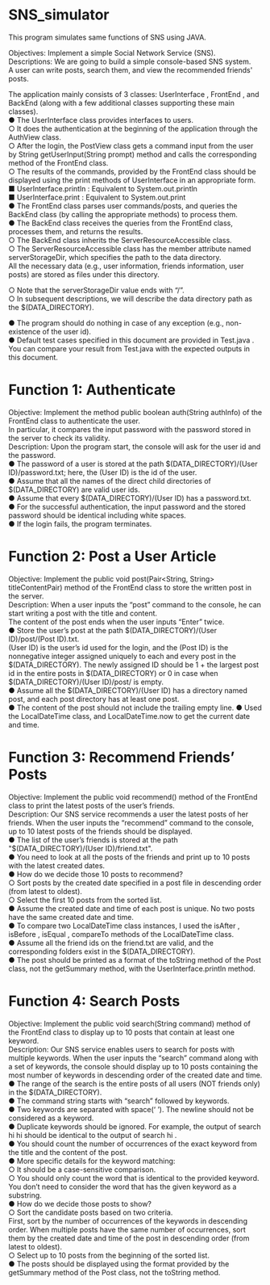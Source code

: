 # SNS_simulator
This program simulates same functions of SNS using JAVA.

Objectives: Implement a simple Social Network Service (SNS).      
Descriptions: We are going to build a simple console-based SNS system.            
A user can write posts, search them, and view the recommended friends' posts.          

The application mainly consists of 3 classes: UserInterface , FrontEnd , and BackEnd (along with a few additional classes supporting these main classes).       
● The UserInterface class provides interfaces to users.         
○ It does the authentication at the beginning of the application through the AuthView class.      
○ After the login, the PostView class gets a command input from the user by String getUserInput(String prompt) method and calls the corresponding method of the FrontEnd class.     
○ The results of the commands, provided by the FrontEnd class should be displayed using the print methods of UserInterface in an appropriate form.      
■ UserInterface.println : Equivalent to System.out.println      
■ UserInterface.print : Equivalent to System.out.print         
● The FrontEnd class parses user commands/posts, and queries the BackEnd class (by calling the appropriate methods) to process them.    
● The BackEnd class receives the queries from the FrontEnd class, processes them, and returns the results.          
○ The BackEnd class inherits the ServerResourceAccessible class.        
○ The ServerResourceAccessible class has the member attribute named serverStorageDir, which specifies the path to the data directory.                     
All the necessary data (e.g., user information, friends information, user posts) are stored as files under this directory.         

○ Note that the serverStorageDir value ends with “/”.          
○ In subsequent descriptions, we will describe the data directory path as the $(DATA_DIRECTORY).         


● The program should do nothing in case of any exception (e.g., non-existence of the user id).      
● Default test cases specified in this document are provided in Test.java . You can compare your result from Test.java with the expected outputs in this document.     


# Function 1: Authenticate         

Objective: Implement the method public boolean auth(String authInfo) of the FrontEnd class to authenticate the user.        
In particular, it compares the input password with the password stored in the server to check its validity.        
Description: Upon the program start, the console will ask for the user id and the password.        
● The password of a user is stored at the path $(DATA_DIRECTORY)/(User ID)/password.txt; here, the (User ID) is the id of the user.     
● Assume that all the names of the direct child directories of $(DATA_DIRECTORY) are valid user ids.    
● Assume that every $(DATA_DIRECTORY)/(User ID) has a password.txt.     
● For the successful authentication, the input password and the stored password should be identical including white spaces.        
● If the login fails, the program terminates.       

# Function 2: Post a User Article          

Objective: Implement the public void post(Pair<String, String> titleContentPair) method of the FrontEnd class to store the written post in the server.     
Description: When a user inputs the “post” command to the console, he can start writing a post with the title and content.         
The content of the post ends when the user inputs “Enter” twice.      
● Store the user’s post at the path $(DATA_DIRECTORY)/(User ID)/post/(Post ID).txt.      
(User ID) is the user’s id used for the login, and the (Post ID) is the nonnegative integer assigned uniquely to each and every post in the $(DATA_DIRECTORY). The newly
assigned ID should be 1 + the largest post id in the entire posts in $(DATA_DIRECTORY) or 0 in case when $(DATA_DIRECTORY)/(User ID)/post/ is empty.    
● Assume all the $(DATA_DIRECTORY)/(User ID) has a directory named post, and each post directory has at least one post.       
● The content of the post should not include the trailing empty line.
● Used the LocalDateTime class, and LocalDateTime.now to get the current date and time.           


# Function 3: Recommend Friends’ Posts      

Objective: Implement the public void recommend() method of the FrontEnd class to print the latest posts of the user’s friends.         
Description: Our SNS service recommends a user the latest posts of her friends. When the user inputs the “recommend” command to the console, up to 10 latest posts of the friends
should be displayed.     
● The list of the user’s friends is stored at the path "$(DATA_DIRECTORY)/(User ID)/friend.txt".     
● You need to look at all the posts of the friends and print up to 10 posts with the latest created dates.     
● How do we decide those 10 posts to recommend?     
○ Sort posts by the created date specified in a post file in descending order (from latest to oldest).     
○ Select the first 10 posts from the sorted list.         
● Assume the created date and time of each post is unique. No two posts have the same created date and time.      
● To compare two LocalDateTime class instances, I used the isAfter , isBefore , isEqual , compareTo methods of the LocalDateTime class.    
● Assume all the friend ids on the friend.txt are valid, and the corresponding folders exist in the $(DATA_DIRECTORY).       
● The post should be printed as a format of the toString method of the Post class, not the getSummary method, with the UserInterface.println method.      

# Function 4: Search Posts          

Objective: Implement the public void search(String command) method of the FrontEnd class to display up to 10 posts that contain at least one keyword.      
Description: Our SNS service enables users to search for posts with multiple keywords. When the user inputs the “search” command along with a set of keywords, the console should display up to 10 posts containing the most number of keywords in descending order of the created date and time.         
● The range of the search is the entire posts of all users (NOT friends only) in the $(DATA_DIRECTORY).       
● The command string starts with “search” followed by keywords.         
● Two keywords are separated with space(‘ ’). The newline should not be considered as a keyword.        
● Duplicate keywords should be ignored. For example, the output of search hi hi should be identical to the output of search hi .      
● You should count the number of occurrences of the exact keyword from the title and the content of the post.    
● More specific details for the keyword matching:     
○ It should be a case-sensitive comparison.           
○ You should only count the word that is identical to the provided keyword. You don’t need to consider the word that has the given keyword as a substring.       
● How do we decide those posts to show?     
○ Sort the candidate posts based on two criteria.            
First, sort by the number of occurrences of the keywords in descending order. When multiple posts have the same number of occurrences, sort them by the created date and time of the post in descending order (from latest to oldest).        
○ Select up to 10 posts from the beginning of the sorted list.         
● The posts should be displayed using the format provided by the getSummary method of the Post class, not the toString method.    
